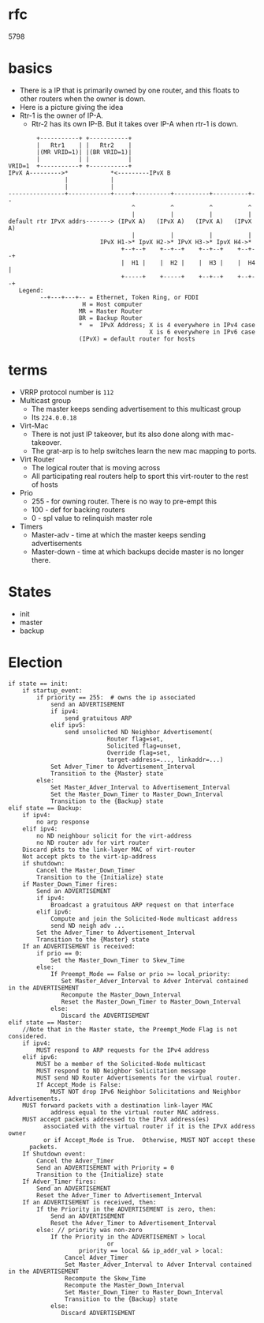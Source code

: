 # rfc

5798

# basics

* There is a IP that is primarily owned by one router, and this
  floats to other routers when the owner is down.
* Here is a picture giving the idea
* Rtr-1 is the owner of IP-A.
    * Rtr-2 has its own IP-B. But it takes over IP-A when rtr-1 is down.

```
        +-----------+ +-----------+
        |   Rtr1    | |   Rtr2    |
        |(MR VRID=1)| |(BR VRID=1)|
        |           | |           |
VRID=1  +-----------+ +-----------+
IPvX A--------->*            *<---------IPvX B
                |            |
                |            |
----------------+------------+-----+----------+----------+----------+--
                                   ^          ^          ^          ^
                                   |          |          |          |
default rtr IPvX addrs-------> (IPvX A)   (IPvX A)   (IPvX A)   (IPvX A)
                                   |          |          |          |
                          IPvX H1->* IpvX H2->* IPvX H3->* IpvX H4->*
                                +--+--+    +--+--+    +--+--+    +--+--+
                                |  H1 |    |  H2 |    |  H3 |    |  H4 |
                                +-----+    +-----+    +--+--+    +--+--+
   Legend:
         --+---+---+-- = Ethernet, Token Ring, or FDDI
                     H = Host computer
                    MR = Master Router
                    BR = Backup Router
                    *  =  IPvX Address; X is 4 everywhere in IPv4 case
                                        X is 6 everywhere in IPv6 case
                    (IPvX) = default router for hosts
```

# terms

* VRRP protocol number is `112`
* Multicast group
    * The master keeps sending advertisement to this multicast group
    * Its `224.0.0.18`
* Virt-Mac
    * There is not just IP takeover, but its also done along with mac-takeover.
    * The grat-arp is to help switches learn the new mac mapping to ports.
* Virt Router
    * The logical router that is moving across
    * All participating real routers help to sport this virt-router to the rest of hosts
* Prio
    * 255 - for owning router. There is no way to pre-empt this
    * 100 - def for backing routers
    * 0 - spl value to relinquish master role
* Timers
    * Master-adv - time at which the master keeps sending advertisements
    * Master-down - time at which backups decide master is no longer there.

# States

* init
* master
* backup

# Election

```
if state == init:
    if startup_event:
        if priority == 255:  # owns the ip associated
            send an ADVERTISEMENT
            if ipv4:
                send gratuitous ARP
            elif ipv5:
                send unsolicted ND Neighbor Advertisement(
                            Router flag=set,
                            Solicited flag=unset,
                            Override flag=set,
                            target-address=..., linkaddr=...)
            Set Adver_Timer to Advertisement_Interval
            Transition to the {Master} state
        else:
            Set Master_Adver_Interval to Advertisement_Interval
            Set the Master_Down_Timer to Master_Down_Interval
            Transition to the {Backup} state
elif state == Backup:
    if ipv4:
        no arp response
    elif ipv4:
        no ND neighbour solicit for the virt-address
        no ND router adv for virt router
    Discard pkts to the link-layer MAC of virt-router
    Not accept pkts to the virt-ip-address
    if shutdown:
        Cancel the Master_Down_Timer
        Transition to the {Initialize} state
    if Master_Down_Timer fires:
        Send an ADVERTISEMENT
        if ipv4:
            Broadcast a gratuitous ARP request on that interface
        elif ipv6:
            Compute and join the Solicited-Node multicast address
            send ND neigh adv ...
        Set the Adver_Timer to Advertisement_Interval
        Transition to the {Master} state
    If an ADVERTISEMENT is received:
        if prio == 0:
            Set the Master_Down_Timer to Skew_Time
        else:
            If Preempt_Mode == False or prio >= local_priority:
               Set Master_Adver_Interval to Adver Interval contained in the ADVERTISEMENT
               Recompute the Master_Down_Interval
               Reset the Master_Down_Timer to Master_Down_Interval
            else:
               Discard the ADVERTISEMENT
elif state == Master:
    //Note that in the Master state, the Preempt_Mode Flag is not considered.
    if ipv4:
        MUST respond to ARP requests for the IPv4 address
    elif ipv6:
        MUST be a member of the Solicited-Node multicast
        MUST respond to ND Neighbor Solicitation message
        MUST send ND Router Advertisements for the virtual router.
        If Accept_Mode is False:
            MUST NOT drop IPv6 Neighbor Solicitations and Neighbor Advertisements.
    MUST forward packets with a destination link-layer MAC
            address equal to the virtual router MAC address.
    MUST accept packets addressed to the IPvX address(es)
          associated with the virtual router if it is the IPvX address owner
          or if Accept_Mode is True.  Otherwise, MUST NOT accept these
      packets.
    If Shutdown event:
        Cancel the Adver_Timer
        Send an ADVERTISEMENT with Priority = 0
        Transition to the {Initialize} state
    If Adver_Timer fires:
        Send an ADVERTISEMENT
        Reset the Adver_Timer to Advertisement_Interval
    If an ADVERTISEMENT is received, then:
        If the Priority in the ADVERTISEMENT is zero, then:
            Send an ADVERTISEMENT
            Reset the Adver_Timer to Advertisement_Interval
        else: // priority was non-zero
            If the Priority in the ADVERTISEMENT > local
                            or
                    priority == local && ip_addr_val > local:
                Cancel Adver_Timer
                Set Master_Adver_Interval to Adver Interval contained in the ADVERTISEMENT
                Recompute the Skew_Time
                Recompute the Master_Down_Interval
                Set Master_Down_Timer to Master_Down_Interval
                Transition to the {Backup} state
            else:
               Discard ADVERTISEMENT
```
